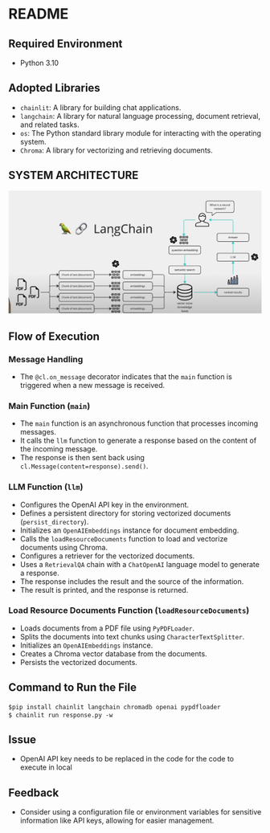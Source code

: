 
# README

## Required Environment
- Python 3.10

## Adopted Libraries
- `chainlit`: A library for building chat applications.
- `langchain`: A library for natural language processing, document retrieval, and related tasks.
- `os`: The Python standard library module for interacting with the operating system.
- `Chroma`: A library for vectorizing and retrieving documents.

## SYSTEM ARCHITECTURE

![SYSTEM ARCHITECTURE](systemarchitecture.png)


## Flow of Execution

### Message Handling
- The `@cl.on_message` decorator indicates that the `main` function is triggered when a new message is received.

### Main Function (`main`)
- The `main` function is an asynchronous function that processes incoming messages.
- It calls the `llm` function to generate a response based on the content of the incoming message.
- The response is then sent back using `cl.Message(content=response).send()`.

### LLM Function (`llm`)
- Configures the OpenAI API key in the environment.
- Defines a persistent directory for storing vectorized documents (`persist_directory`).
- Initializes an `OpenAIEmbeddings` instance for document embedding.
- Calls the `loadResourceDocuments` function to load and vectorize documents using Chroma.
- Configures a retriever for the vectorized documents.
- Uses a `RetrievalQA` chain with a `ChatOpenAI` language model to generate a response.
- The response includes the result and the source of the information.
- The result is printed, and the response is returned.

### Load Resource Documents Function (`loadResourceDocuments`)
- Loads documents from a PDF file using `PyPDFLoader`.
- Splits the documents into text chunks using `CharacterTextSplitter`.
- Initializes an `OpenAIEmbeddings` instance.
- Creates a Chroma vector database from the documents.
- Persists the vectorized documents.

## Command to Run the File
```
$pip install chainlit langchain chromadb openai pypdfloader
$ chainlit run response.py -w
```

## Issue
- OpenAI API key needs to be replaced in the code for the code to execute in local

## Feedback
- Consider using a configuration file or environment variables for sensitive information like API keys, allowing for easier management.
